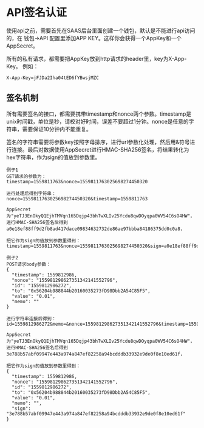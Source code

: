 
# API签名认证

使用api之前，需要首先在SAAS后台里面创建一个钱包，默认是不能进行api访问的，在 钱包->API 配置里添加APP KEY。这样你会获得一个AppKey和一个AppSecret。

所有的私有请求，都需要把AppKey放到http请求的header里，key为X-App-Key。
例如：

`
  X-App-Key=jFJDa2Iha04tED6fYBwsjMZC
`

## 签名机制

所有需要签名的接口，都需要携带timestamp和nonce两个参数。timestamp是unix时间戳，单位是秒，请校对好时间，误差不要超过1分钟。nonce是任意的字符串，需要保证10分钟内不能重复。

签名的字符串需要将参数key按照字母排序，进行url参数化处理，然后用&符号进行连接。最后对数据使用AppSecret进行HMAC-SHA256签名，将结果转化为hex字符串，作为sign的值放到参数里。

``` 
例子1
GET请求的参数为：
timestamp=1559811763&nonce=1559811763025698274450320

进行处理后得到字符串：
nonce=1559811763025698274450320&timestamp=1559811763

AppSecret为"yeTJ3EnOkyQQEjhTMVqn165Dqjp43bhTwXLIv25Ycdu8qwDOyqpa0WV54C6sO4HW"，
进行HMAC-SHA256签名后得到
a0e18ef88ff9d2fb8ad417dace09834632732de86ae97bbba84186375dd0c0a8，

把它作为sign的值放到参数里得到：
timestamp=1559811763&nonce=1559811763025698274450320&sign=a0e18ef88ff9d2fb8ad417dace09834632732de86ae97bbba84186375dd0c0a8
 ```


``` 
例子2
POST请求body参数：
{ 
  "timestamp": 1559812986,
  "nonce": "155981298627351342141552796",
  "id": "1559812986272",
  "to": "0x56204b988844b20160035273fD98Dbb2A54C85F5",
  "value": "0.01",
  "memo": ""
}

进行字符串连接后得到：
id=1559812986272&memo=&nonce=155981298627351342141552796&timestamp=1559812986&to=0x56204b988844b20160035273fD98Dbb2A54C85F5&value=0.01

AppSecret为"yeTJ3EnOkyQQEjhTMVqn165Dqjp43bhTwXLIv25Ycdu8qwDOyqpa0WV54C6sO4HW"，
进行HMAC-SHA256签名后得到3e788b57abf09947e443a974a847ef82258a94bcdddb33932e9de0f8e10ed61f，

把它作为sign的值放到参数里得到：
{
  "timestamp": 1559812986,
  "nonce": "155981298627351342141552796",
  "id": "1559812986272",
  "to": "0x56204b988844b20160035273fD98Dbb2A54C85F5",
  "value": "0.01",
  "memo": "",
  "sign": "3e788b57abf09947e443a974a847ef82258a94bcdddb33932e9de0f8e10ed61f"
}
``` 
